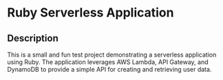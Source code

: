 # Ruby Serverless Application

## Description

This is a small and fun test project demonstrating a serverless application using Ruby. The application leverages AWS Lambda, API Gateway, and DynamoDB to provide a simple API for creating and retrieving user data.
